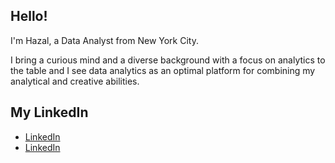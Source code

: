## Hello!

I'm Hazal, a Data Analyst from New York City.	

I bring a curious mind and a diverse background with a focus on analytics to the table and I see data analytics as an optimal platform for combining my analytical and creative abilities.

## My LinkedIn

- <a href="https://www.linkedin.com/in/hazalyildirimer/">LinkedIn</a>
- <a href="https://sites.google.com/view/hazaly/home?authuser=0">LinkedIn</a>

<b>
